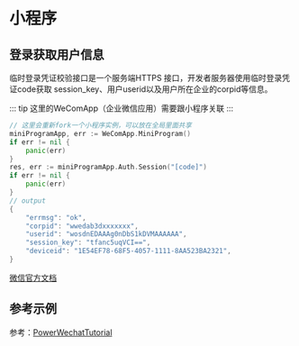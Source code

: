 # 小程序

## 登录获取用户信息 

临时登录凭证校验接口是一个服务端HTTPS 接口，开发者服务器使用临时登录凭证code获取 session_key、用户userid以及用户所在企业的corpid等信息。

::: tip
这里的WeComApp（企业微信应用）需要跟小程序关联
:::

``` go
// 这里会重新fork一个小程序实例，可以放在全局里面共享
miniProgramApp, err := WeComApp.MiniProgram()
if err != nil {
	panic(err)
}
res, err := miniProgramApp.Auth.Session("[code]")
if err != nil {
	panic(err)
}
// output
{
	"errmsg": "ok",
	"corpid": "wwedab3dxxxxxxx",
	"userid": "wosdnEDAAAg0nDbS1kDVMAAAAAA",
	"session_key": "tfanc5uqVCI==",
	"deviceid": "1E54EF78-68F5-4057-1111-8AA523BA2321",
}
```

[微信官方文档](https://developer.work.weixin.qq.com/document/path/91507)

## 参考示例

参考：[PowerWechatTutorial](https://github.com/ArtisanCloud/PowerWechatTutorial/blob/master/controllers/wecom/miniprogram.go)
